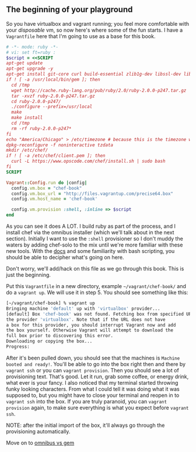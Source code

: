 The beginning of your playground
-------------------------------

So you have virtualbox and vagrant running; you feel more comfortable with your _disposable_ vm, so now here's where some of the fun starts.  I have a `Vagrantfile` here that I'm going to use as a base for this book.
```ruby
# -*- mode: ruby -*-
# vi: set ft=ruby :
$script = <<SCRIPT
apt-get update
apt-get upgrade -y
apt-get install git-core curl build-essential zlib1g-dev libssl-dev libreadline6-dev libyaml-dev -y
if ! [ -a /usr/local/bin/gem ]; then
  cd /tmp
  wget http://cache.ruby-lang.org/pub/ruby/2.0/ruby-2.0.0-p247.tar.gz
  tar -xvzf ruby-2.0.0-p247.tar.gz
  cd ruby-2.0.0-p247/
  ./configure --prefix=/usr/local
  make
  make install
  cd /tmp
  rm -rf ruby-2.0.0-p247*
fi
echo "America/Chicago" > /etc/timezone # because this is the timezone where I live ;)
dpkg-reconfigure -f noninteractive tzdata
mkdir /etc/chef/
if ! [ -a /etc/chef/client.pem ]; then
  curl -L https://www.opscode.com/chef/install.sh | sudo bash
fi
SCRIPT

Vagrant::Config.run do |config|
  config.vm.box = "chef-book"
  config.vm.box_url = "http://files.vagrantup.com/precise64.box"
  config.vm.host_name = 'chef-book'

  config.vm.provision :shell, :inline => $script
end
```

As you can see it does A LOT. I build ruby as part of the process, and I install chef via the omnibus installer (which we'll talk about in the next section). Initially I want to use the `:shell` provisioner so I don't muddy the waters by adding chef-solo to the mix until we're more familiar with these new tools. With the [docs](http://docs.vagrantup.com/v2/) and some familiarity with bash scripting, you should be able to decipher what's going on here.

Don't worry, we'll add/hack on this file as we go through this book. This is just the beginning.

Put this `Vagrantfile` in a new directory, example `~/vagrant/chef-book/` and do a `vagrant up`. We will use it in step 5. You should see something like this:
```bash
[~/vagrant/chef-book] % vagrant up
Bringing machine 'default' up with 'virtualbox' provider...
[default] Box 'chef-book' was not found. Fetching box from specified URL for
the provider 'virtualbox'. Note that if the URL does not have
a box for this provider, you should interrupt Vagrant now and add
the box yourself. Otherwise Vagrant will attempt to download the
full box prior to discovering this error.
Downloading or copying the box...
Progress:
```
After it's been pulled down, you should see that the machines is `Machine booted and ready!`. You'll be able to go into the box right then and there by `vagrant ssh` or you can `vagrant provision`.
Then you should see a lot of provisioning text. That's good. Let it run, grab some coffee, or energy drink, what ever is your fancy. I also noticed that my terminal started throwing funky looking characters.  From what I could tell it was doing what it was supposed to, but you might have to close your terminal and reopen in to `vagrant ssh` into the box. If you are truly paranoid, you can `vagrant provision` again, to make sure everything is what you expect before `vagrant ssh`.

NOTE: after the initial import of the box, it'll always go through the provisioning automatically.

Move on to [omnibus vs gem](04-omnibus-install-vs-gem-install.md)
